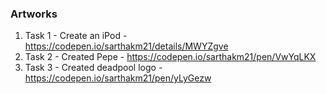 ### Artworks

1. Task 1 - Create an iPod - https://codepen.io/sarthakm21/details/MWYZgve
2. Task 2 - Created Pepe - https://codepen.io/sarthakm21/pen/VwYqLKX
3. Task 3 - Created deadpool logo - https://codepen.io/sarthakm21/pen/yLyGezw